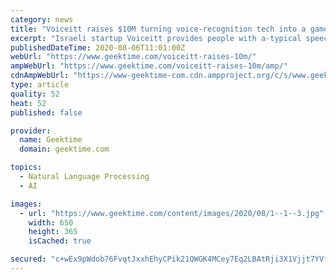 ```yaml
---
category: news
title: "Voiceitt raises $10M turning voice-recognition tech into a game-changer for millions"
excerpt: "Israeli startup Voiceitt provides people with a-typical speech a way to communicate with the world. The company knows it's doing something right as Microsoft decides to get in on the Series A"
publishedDateTime: 2020-08-06T11:01:00Z
webUrl: "https://www.geektime.com/voiceitt-raises-10m/"
ampWebUrl: "https://www.geektime.com/voiceitt-raises-10m/amp/"
cdnAmpWebUrl: "https://www-geektime-com.cdn.ampproject.org/c/s/www.geektime.com/voiceitt-raises-10m/amp/"
type: article
quality: 52
heat: 52
published: false

provider:
  name: Geektime
  domain: geektime.com

topics:
  - Natural Language Processing
  - AI

images:
  - url: "https://www.geektime.com/content/images/2020/08/1--1--3.jpg"
    width: 650
    height: 365
    isCached: true

secured: "c+wEx9pWdob76FvqtJxxhEhyCPik21QWGK4MCey7Eq2LBAtRji3X1Vjjt7YVfk1xgezsIoebh4mEUl1eojOsLk2COU+sdrT8cah7on+3xRPFrMJz49hgf9MFd/Q9MgexEcV0VlP1QBQ2UZ9Qg+uym5v0HVhAKlbL4UNCzpf82hrZl1ZOxuoKeL+dbdvttPVBvR7b0NkPzgQM2O98tYQWuWoXtmVe6d2oLIQOgblqgbTfydbAhyCjbVvcVeAyI+bhvZA50nblhERnq0wpJalMCnDQiDF2KKO6Z05UKLGtrGZRRWaatme5dtdEZj0IfurVVLOf/HE3UPet7Bxn8Mh/2g==;imqWQhsuACXlTooXTQXvXQ=="
---
```


